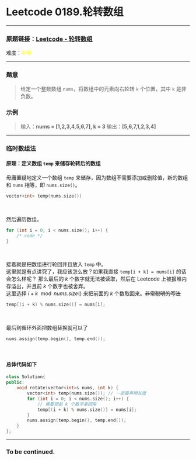 # Leetcode 0189.轮转数组

---

### 原题链接：[Leetcode - 轮转数组](https://leetcode.cn/problems/rotate-array/)

难度：<span style="color:yellow;">中等</span>

---

### 题意

> 给定一个整数数组 `nums`，将数组中的元素向右轮转 `k` 个位置，其中 `k` 是非负数。

### 示例

> 输入：**nums = [1,2,3,4,5,6,7], k = 3**
> 输出：**[5,6,7,1,2,3,4]**

---

### 临时数组法

#### 原理：定义数组 `temp` 来储存轮转后的数组

毋庸置疑地定义一个数组 `temp` 来储存，因为数组不需要添加或删除值，新的数组和 `nums` 相等，即 `nums.size()`。

```cpp
vector<int> temp(nums.size())
```

<br>

然后遍历数组。

```cpp
for (int i = 0; i < nums.size(); i++) {
	/* code */
}
```

<br>

接着就是把数组进行轮回并且放入 `temp` 中。  
这里就是有点讲究了，我应该怎么放？如果我直接 `temp[i + k] = nums[i]` 的话会怎么样呢？ 那么最后的 $k$ 个数字就无法被读取，然后在 Leetcode 上被报堆内存溢出，并且前 $k$ 个数字也被舍弃。  
这里选择 $i + k \mod nums.size()$ 来把前面的 $k$ 个数取回来。~~非常聪明的写法~~

```cpp
temp[(i + k) % nums.size()] = nums[i];
```

<br>

最后到循环外面把数组替换就可以了

```cpp
nums.assign(temp.begin(), temp.end());
```

<br>

#### 总体代码如下

```cpp
class Solution{
public:
	void rotate(vector<int>& nums, int k) {
		vector<int> temp(nums.size()); // 一定要声明长度
		for (int i = 0; i < nums.size(); i++) {
			// 需要把前 k 个数字拿回来
			temp[(i + k) % nums.size()] = nums[i];
		}
		nums.assign(temp.begin(), temp.end());
	}
};
```

---

### To be continued.
